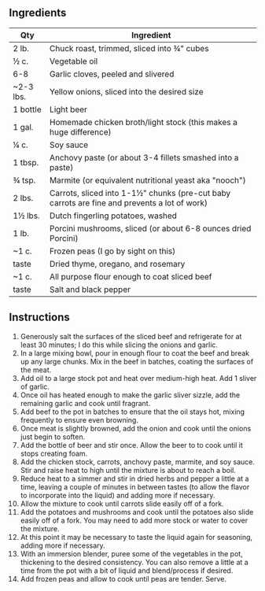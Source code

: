 ## Ingredients

| Qty | Ingredient |
| -------- | -------- |
| 2 lb. | Chuck roast, trimmed, sliced into ¾" cubes |
| ½ c. | Vegetable oil |
| 6-8 | Garlic cloves, peeled and slivered |
| ~2-3 lbs. | Yellow onions, sliced into the desired size |
| 1 bottle | Light beer |
| 1 gal. | Homemade chicken broth/light stock (this makes a huge difference) |
| ¼ c. | Soy sauce |
| 1 tbsp. | Anchovy paste (or about 3-4 fillets smashed into a paste) |
| ¾ tsp. | Marmite (or equivalent nutritional yeast aka "nooch") |
| 2 lbs. | Carrots, sliced into 1-1½" chunks (pre-cut baby carrots are fine and prevents a lot of work) |
| 1½ lbs. | Dutch fingerling potatoes, washed |
| 1 lb. | Porcini mushrooms, sliced (or about 6-8 ounces dried Porcini) |
| ~1 c. | Frozen peas (I go by sight on this) |
| taste | Dried thyme, oregano, and rosemary |
| ~1 c. | All purpose flour enough to coat sliced beef |
| taste | Salt and black pepper |

## Instructions

1. Generously salt the surfaces of the sliced beef and refrigerate for at least 30 minutes; I do this while slicing the onions and garlic.
2. In a large mixing bowl, pour in enough flour to coat the beef and break up any large chunks. Mix in the beef in batches, coating the surfaces of the meat.
3. Add oil to a large stock pot and heat over medium-high heat. Add 1 sliver of garlic.
4. Once oil has heated enough to make the garlic sliver sizzle, add the remaining garlic and cook until fragrant.
5. Add beef to the pot in batches to ensure that the oil stays hot, mixing frequently to ensure even browning.
6. Once meat is slightly browned, add the onion and cook until the onions just begin to soften.
7. Add the bottle of beer and stir once. Allow the beer to to cook until it stops creating foam.
8. Add the chicken stock, carrots, anchovy paste, marmite, and soy sauce. Stir and raise heat to high until the mixture is about to reach a boil.
9. Reduce heat to a simmer and stir in dried herbs and pepper a little at a time, leaving a couple of minutes in between tastes (to allow the flavor to incorporate into the liquid) and adding more if necessary.
10. Allow the mixture to cook until carrots slide easily off of a fork.
11. Add the potatoes and mushrooms and cook until the potatoes also slide easily off of a fork. You may need to add more stock or water to cover the mixture.
12. At this point it may be necessary to taste the liquid again for seasoning, adding more if necessary.
12. With an immersion blender, puree some of the vegetables in the pot, thickening to the desired consistency. You can also remove a little at a time from the pot with a bit of liquid and blend/process if desired.
13. Add frozen peas and allow to cook until peas are tender. Serve.

